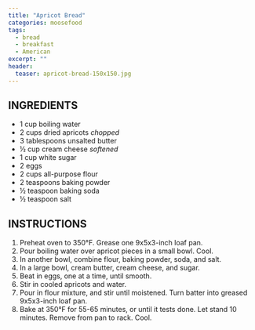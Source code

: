 ```yaml
---
title: "Apricot Bread"
categories: moosefood
tags: 
  - bread
  - breakfast
  - American
excerpt: ""
header:
  teaser: apricot-bread-150x150.jpg
---
```


## INGREDIENTS
* 1 cup boiling water
* 2 cups dried apricots *chopped*
* 3 tablespoons unsalted butter
* ½ cup cream cheese *softened*
* 1 cup white sugar
* 2 eggs
* 2 cups all-purpose flour
* 2 teaspoons baking powder
* ½ teaspoon baking soda
* ½ teaspoon salt

## INSTRUCTIONS
1. Preheat oven to 350°F. Grease one 9x5x3-inch loaf pan.
2. Pour boiling water over apricot pieces in a small bowl. Cool.
3. In another bowl, combine flour, baking powder, soda, and salt.
4. In a large bowl, cream butter, cream cheese, and sugar.
5. Beat in eggs, one at a time, until smooth.
6. Stir in cooled apricots and water.
7. Pour in flour mixture, and stir until moistened. Turn batter into greased 9x5x3-inch loaf pan.
8. Bake at 350°F for 55-65 minutes, or until it tests done. Let stand 10 minutes. Remove from pan to rack. Cool.
